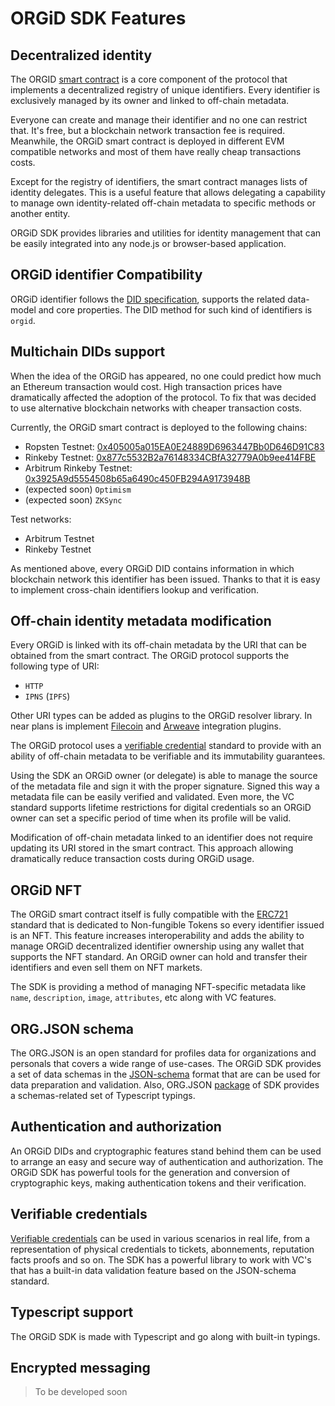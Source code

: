 # ORGiD SDK Features

## Decentralized identity

The ORGID [smart contract](https://github.com/windingtree/org.id) is a core component of the protocol that implements a decentralized registry of unique identifiers. Every identifier is exclusively managed by its owner and linked to off-chain metadata.

Everyone can create and manage their identifier and no one can restrict that. It's free, but a blockchain network transaction fee is required. Meanwhile, the ORGiD smart contract is deployed in different EVM compatible networks and most of them have really cheap transactions costs.

Except for the registry of identifiers, the smart contract manages lists of identity delegates. This is a useful feature that allows delegating a capability to manage own identity-related off-chain metadata to specific methods or another entity.

ORGiD SDK provides libraries and utilities for identity management that can be easily integrated into any node.js or browser-based application.

## ORGiD identifier Compatibility

ORGiD identifier follows the [DID specification](https://www.w3.org/TR/did-core/), supports the related data-model and core properties. The DID method for such kind of identifiers is `orgid`.

## Multichain DIDs support

When the idea of the ORGiD has appeared, no one could predict how much an Ethereum transaction would cost. High transaction prices have dramatically affected the adoption of the protocol. To fix that was decided to use alternative blockchain networks with cheaper transaction costs.

Currently, the ORGiD smart contract is deployed to the following chains:

- Ropsten Testnet: [0x405005a015EA0E24889D6963447Bb0D646D91C83](https://ropsten.etherscan.io/address/0x405005a015EA0E24889D6963447Bb0D646D91C83#readProxyContract)
- Rinkeby Testnet: [0x877c5532B2a76148334CBfA32779A0b9ee414FBE](https://rinkeby.etherscan.io/address/0x877c5532B2a76148334CBfA32779A0b9ee414FBE#readProxyContract)
- Arbitrum Rinkeby Testnet: [0x3925A9d5554508b65a6490c450FB294A9173948B](https://rinkeby-explorer.arbitrum.io/address/0x3925A9d5554508b65a6490c450FB294A9173948B)
- (expected soon) `Optimism`
- (expected soon) `ZKSync`

Test networks:

- Arbitrum Testnet
- Rinkeby Testnet

As mentioned above, every ORGiD DID contains information in which blockchain network this identifier has been issued. Thanks to that it is easy to implement cross-chain identifiers lookup and verification.

## Off-chain identity metadata modification

Every ORGiD is linked with its off-chain metadata by the URI that can be obtained from the smart contract. The ORGiD protocol supports the following type of URI:

- `HTTP`
- `IPNS` (`IPFS`)

Other URI types can be added as plugins to the ORGiD resolver library. In near plans is implement [Filecoin](https://filecoin.io/) and [Arweave](https://www.arweave.org/) integration plugins.

The ORGiD protocol uses a [verifiable credential](https://www.w3.org/TR/vc-data-model/) standard to provide with an ability of off-chain metadata to be verifiable and its immutability guarantees.

Using the SDK an ORGiD owner (or delegate) is able to manage the source of the metadata file and sign it with the proper signature. Signed this way a metadata file can be easily verified and validated. Even more, the VC standard supports lifetime restrictions for digital credentials so an ORGiD owner can set a specific period of time when its profile will be valid.

Modification of off-chain metadata linked to an identifier does not require updating its URI stored in the smart contract. This approach allowing dramatically reduce transaction costs during ORGiD usage.

## ORGiD NFT

The ORGiD smart contract itself is fully compatible with the [ERC721](https://eips.ethereum.org/EIPS/eip-721) standard that is dedicated to Non-fungible Tokens so every identifier issued is an NFT. This feature increases interoperability and adds the ability to manage ORGiD decentralized identifier ownership using any wallet that supports the NFT standard. An ORGiD owner can hold and transfer their identifiers and even sell them on NFT markets.

The SDK is providing a method of managing NFT-specific metadata like `name`, `description`, `image`, `attributes`, etc along with VC features.

## ORG.JSON schema

The ORG.JSON is an open standard for profiles data for organizations and personals that covers a wide range of use-cases. The ORGiD SDK provides a set of data schemas in the [JSON-schema](http://json-schema.org/specification.html) format that are can be used for data preparation and validation. Also, ORG.JSON [package](https://github.com/windingtree/org.json-schema) of SDK provides a schemas-related set of Typescript typings.

## Authentication and authorization

An ORGiD DIDs and cryptographic features stand behind them can be used to arrange an easy and secure way of authentication and authorization. The ORGiD SDK has powerful tools for the generation and conversion of cryptographic keys, making authentication tokens and their verification.

## Verifiable credentials

[Verifiable credentials](https://www.w3.org/TR/vc-data-model/) can be used in various scenarios in real life, from a representation of physical credentials to tickets, abonnements, reputation facts proofs and so on. The SDK has a powerful library to work with VC's that has a built-in data validation feature based on the JSON-schema standard.

## Typescript support

The ORGiD SDK is made with Typescript and go along with built-in typings.

## Encrypted messaging

> To be developed soon
